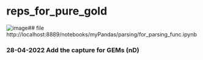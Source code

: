 # reps_for_pure_gold

![image](https://user-images.githubusercontent.com/56883869/194782801-ddc272ea-9886-4135-aa30-ec2d8d9de231.png)## file http://localhost:8889/notebooks/myPandas/parsing/for_parsing_func.ipynb

### 28-04-2022  Add the capture for GEMs (nD)
